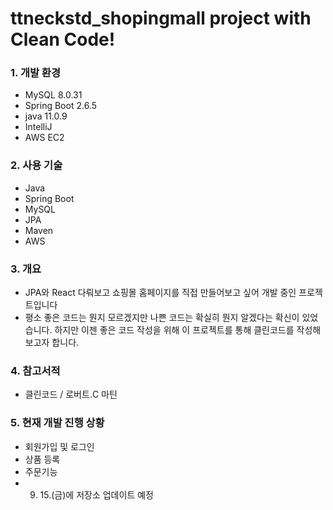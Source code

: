 # ttneckstd_shopingmall project with Clean Code!

### 1. 개발 환경
- MySQL 8.0.31
- Spring Boot 2.6.5
- java 11.0.9
- IntelliJ
- AWS EC2

### 2. 사용 기술
- Java
- Spring Boot
- MySQL
- JPA
- Maven
- AWS

### 3. 개요
- JPA와 React 다뤄보고 쇼핑몰 홈페이지를 직접 만들어보고 싶어 개발 중인 프로젝트입니다
-  평소 좋은 코드는 뭔지 모르겠지만 나쁜 코드는 확실히 뭔지 알겠다는 확신이 있었습니다. 하지만 이젠 좋은 코드 작성을 위해 이 프로젝트를 통해 클린코드를 작성해보고자 합니다.

### 4. 참고서적
- 클린코드 / 로버트.C 마틴

### 5. 현재 개발 진행 상황
- 회원가입 및 로그인
- 상품 등록
- 주문기능
- 9. 15.(금)에 저장소 업데이트 예정

